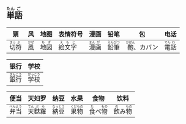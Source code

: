 ## <ruby><rb>単</rb><rt>たん</rt></ruby><ruby><rb>語</rb><rt>ご</rt></ruby>

| 票                                        | 风                                    | 地图                                    | 表情符号                                             | 漫画                                      | 铅笔                                        | 包                                              | 电话                                      |
| ----------------------------------------- | ------------------------------------- | --------------------------------------- | ---------------------------------------------------- | ----------------------------------------- | ------------------------------------------- | ----------------------------------------------- | ----------------------------------------- |
| <ruby>切<rt>きっ</rt>符<rt>ぷ</rt></ruby> | <ruby><rb>風</rb><rt>かぜ</rt></ruby> | <ruby>地<rt>ち</rt>図<rt>ず</rt></ruby> | <ruby>絵<rt>え</rt>文<rt>も</rt>字<rt>じ</rt></ruby> | <ruby>漫<rt>まん</rt>画<rt>が</rt></ruby> | <ruby>鉛<rt>えん</rt>筆<rt>ぴつ</rt></ruby> | <ruby><rb>鞄</rb><rt>かばん</rt></ruby>、カバン | <ruby>電<rt>でん</rt>話<rt>わ</rt></ruby> |

| 银行                                        | 学校                                        |
| ------------------------------------------- | ------------------------------------------- |
| <ruby>銀<rt>ぎん</rt>行<rt>こう</rt></ruby> | <ruby>学<rt>がっ</rt>校<rt>こう</rt></ruby> |

| 便当                                        | 天妇罗                                                 | 纳豆                                        | 水果                                        | 食物                                                 | 饮料                                                 |
| ------------------------------------------- | ------------------------------------------------------ | ------------------------------------------- | ------------------------------------------- | ---------------------------------------------------- | ---------------------------------------------------- |
| <ruby>弁<rt>べん</rt>当<rt>よう</rt></ruby> | <ruby>天<rt>てん</rt>麩<rt>ぷ</rt>羅<rt>ら</rt></ruby> | <ruby>納<rt>なっ</rt>豆<rt>とう</rt></ruby> | <ruby>果<rt>くだ</rt>物<rt>もの</rt></ruby> | <ruby>食<rt>た</rt>べ<rt></rt>物<rt>もの</rt></ruby> | <ruby>飲<rt>の</rt>み<rt></rt>物<rt>もの</rt></ruby> |
